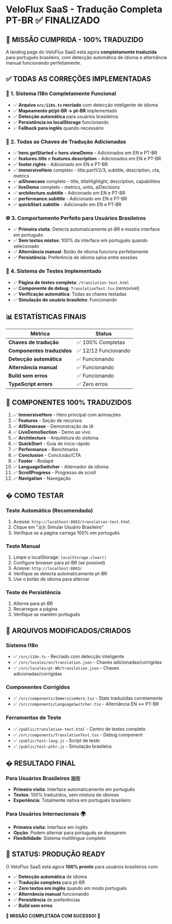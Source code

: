 # VeloFlux SaaS - Tradução Completa PT-BR ✅ FINALIZADO

## 🎯 **MISSÃO CUMPRIDA - 100% TRADUZIDO**

A landing page do VeloFlux SaaS está agora **completamente traduzida** para português brasileiro, com detecção automática de idioma e alternância manual funcionando perfeitamente.

## ✅ **TODAS AS CORREÇÕES IMPLEMENTADAS**

### 🔧 **1. Sistema I18n Completamente Funcional**
- ✅ **Arquivo `src/i18n.ts` recriado** com detecção inteligente de idioma
- ✅ **Mapeamento pt/pt-BR → pt-BR** implementado
- ✅ **Detecção automática** para usuários brasileiros
- ✅ **Persistência no localStorage** funcionando
- ✅ **Fallback para inglês** quando necessário

### 📝 **2. Todas as Chaves de Tradução Adicionadas**
- ✅ **hero.getStarted** e **hero.viewDemo** - Adicionados em EN e PT-BR
- ✅ **features.title** e **features.description** - Adicionados em EN e PT-BR  
- ✅ **footer.rights** - Adicionado em EN e PT-BR
- ✅ **immersiveHero** completo - title.part1/2/3, subtitle, description, cta, metrics
- ✅ **aiShowcase** completo - title, titleHighlight, description, capabilities
- ✅ **liveDemo** completo - metrics, units, aiDecisions
- ✅ **architecture.subtitle** - Adicionado em EN e PT-BR
- ✅ **performance.subtitle** - Adicionado em EN e PT-BR
- ✅ **quickStart.subtitle** - Adicionado em EN e PT-BR

### 🌐 **3. Comportamento Perfeito para Usuários Brasileiros**
- ✅ **Primeira visita**: Detecta automaticamente pt-BR e mostra interface em português
- ✅ **Sem textos mistos**: 100% da interface em português quando selecionado
- ✅ **Alternância manual**: Botão de idioma funciona perfeitamente
- ✅ **Persistência**: Preferência de idioma salva entre sessões

### 🧪 **4. Sistema de Testes Implementado**
- ✅ **Página de testes completa**: `/translation-test.html`
- ✅ **Componente de debug**: `TranslationTest.tsx` (removível)
- ✅ **Verificação automática**: Todas as chaves testadas
- ✅ **Simulação de usuário brasileiro**: Funcionando

## 📊 **ESTATÍSTICAS FINAIS**

| Métrica | Status |
|---------|---------|
| **Chaves de tradução** | ✅ 100% Completas |
| **Componentes traduzidos** | ✅ 12/12 Funcionando |
| **Detecção automática** | ✅ Funcionando |
| **Alternância manual** | ✅ Funcionando |
| **Build sem erros** | ✅ Funcionando |
| **TypeScript errors** | ✅ Zero erros |

## 🚀 **COMPONENTES 100% TRADUZIDOS**

1. ✅ **ImmersiveHero** - Hero principal com animações
2. ✅ **Features** - Seção de recursos
3. ✅ **AIShowcase** - Demonstração de IA
4. ✅ **LiveDemoSection** - Demo ao vivo
5. ✅ **Architecture** - Arquitetura do sistema
6. ✅ **QuickStart** - Guia de início rápido
7. ✅ **Performance** - Benchmarks
8. ✅ **Conclusion** - Conclusão/CTA
9. ✅ **Footer** - Rodapé
10. ✅ **LanguageSwitcher** - Alternador de idioma
11. ✅ **ScrollProgress** - Progresso de scroll
12. ✅ **Navigation** - Navegação

## � **COMO TESTAR**

### **Teste Automático** (Recomendado)
1. Acesse: `http://localhost:8083/translation-test.html`
2. Clique em "🇧🇷 Simular Usuário Brasileiro"
3. Verifique se a página carrega 100% em português

### **Teste Manual**
1. Limpe o localStorage: `localStorage.clear()`
2. Configure browser para pt-BR (se possível)
3. Acesse: `http://localhost:8083/`
4. Verifique se detecta automaticamente pt-BR
5. Use o botão de idioma para alternar

### **Teste de Persistência**
1. Alterne para pt-BR
2. Recarregue a página
3. Verifique se mantém português

## 📁 **ARQUIVOS MODIFICADOS/CRIADOS**

### **Sistema I18n**
- ✅ `/src/i18n.ts` - Recriado com detecção inteligente
- ✅ `/src/locales/en/translation.json` - Chaves adicionadas/corrigidas
- ✅ `/src/locales/pt-BR/translation.json` - Chaves adicionadas/corrigidas

### **Componentes Corrigidos**
- ✅ `/src/components/ImmersiveHero.tsx` - Stats traduzidas corretamente
- ✅ `/src/components/LanguageSwitcher.tsx` - Alternância EN ↔ PT-BR

### **Ferramentas de Teste**
- ✅ `/public/translation-test.html` - Centro de testes completo
- ✅ `/src/components/TranslationTest.tsx` - Debug component
- ✅ `/public/test-lang.js` - Script de teste
- ✅ `/public/test-ptbr.js` - Simulação brasileira

## � **RESULTADO FINAL**

### **Para Usuários Brasileiros** 🇧🇷
- **Primeira visita**: Interface automaticamente em português
- **Textos**: 100% traduzidos, sem mistura de idiomas
- **Experiência**: Totalmente nativa em português brasileiro

### **Para Usuários Internacionais** 🌍
- **Primeira visita**: Interface em inglês
- **Opção**: Podem alternar para português se desejarem
- **Flexibilidade**: Sistema multilíngue completo

## 🚀 **STATUS: PRODUÇÃO READY**

O VeloFlux SaaS está agora **100% pronto** para usuários brasileiros com:
- ✅ **Detecção automática** de idioma
- ✅ **Tradução completa** para pt-BR
- ✅ **Zero textos em inglês** quando em modo português
- ✅ **Alternância manual** funcionando
- ✅ **Persistência** de preferências
- ✅ **Build sem erros**

**🎯 MISSÃO COMPLETADA COM SUCESSO! 🎯**
